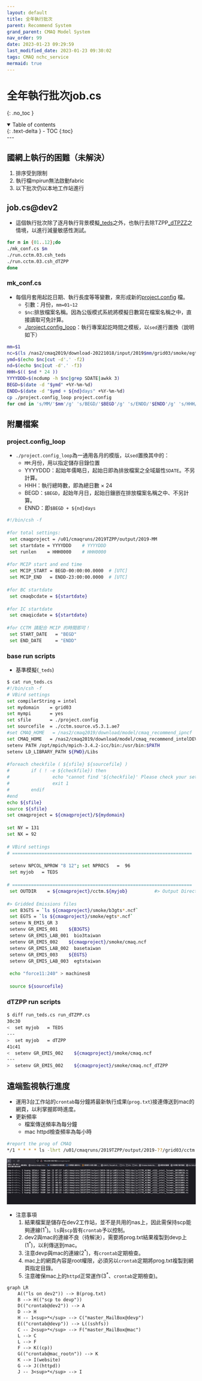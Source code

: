 ```yaml
---
layout: default
title: 全年執行批次
parent: Recommend System
grand_parent: CMAQ Model System
nav_order: 99
date: 2023-01-23 09:29:59
last_modified_date: 2023-01-23 09:30:02
tags: CMAQ nchc_service
mermaid: true
---
```


# 全年執行批次job.cs
{: .no_toc }

<details open markdown="block">
  <summary>
    Table of contents
  </summary>
  {: .text-delta }
- TOC
{:toc}
</details>
---

## 國網上執行的困難（未解決）

1. 排序受到限制
2. 執行檔mpirun無法啟動fabric
3. 以下批次仍以本地工作站進行

## job.cs@dev2

- 這個執行批次除了逐月執行背景模擬[_teds](#base-run-scripts)之外，也執行去除TZPP[_dTPZZ](#dtzpp-run-scripts)之情境，以進行減量敏感性測試。

```bash
for m in {01..12};do
./mk_conf.cs $m
./run.cctm.03.csh_teds
./run.cctm.03.csh_dTZPP
done
```

### mk_conf.cs

- 每個月套用起訖日期、執行長度等等變數，來形成新的[project.config](../TWNEPA_RecommCMAQ/exec.md#2-模擬案例與時間projectconfig) 檔。
  - 引數：月份，`mm=01~12`
  - `$nc`:排放檔案名稱。因為公版模式系統將模擬日數寫在檔案名稱之中，直接讀取可免計算。
  - [./project.config_loop](#projectconfig_loop)：執行專案起訖時間之模板，以`sed`進行置換（說明如下）

```bash
mm=$1
nc=$(ls /nas2/cmaq2019/download-20221018/input/2019$mm/grid03/smoke/egts_l*.ncf)
ymd=$(echo $nc|cut -d'.' -f2)
nd=$(echo $nc|cut -d'.' -f3)
HHH=$(( $nd * 24 )) 
YYYYDDD=$(ncdump -h $nc|grep SDATE|awkk 3)
BEGD=$(date -d "$ymd" +%Y-%m-%d)
ENDD=$(date -d "$ymd + ${nd}days" +%Y-%m-%d)
cp ./project.config_loop project.config
for cmd in 's/MM/'$mm'/g' 's/BEGD/'$BEGD'/g' 's/ENDD/'$ENDD'/g' 's/HHH/'$HHH'/g' 's/YYYYDDD/'$YYYYDDD'/g';do sed -ie $cmd project.config ;done
```

## 附屬檔案

### project.config_loop

- `./project.config_loop`為一通用各月的模版，以`sed`置換其中的：
  - `MM`:月份，用以指定儲存目錄位置
  - YYYYDDD：起始年儒略日，起始日即為排放檔案之全域屬性`SDATE`。不另計算。
  - HHH：執行總時數，即為總日數 &times; 24
  - BEGD：`$BEGD`，起始年月日，起始日鑲嵌在排放檔案名稱之中、不另計算。
  - ENND：即`$BEGD + ${nd}days`

```bash
#!/bin/csh -f

#for total settings:
 set cmaqproject = /u01/cmaqruns/2019TZPP/output/2019-MM
 set startdate = YYYYDDD	# YYYYDDD
 set runlen    = HHH0000	# HHH0000

#for MCIP start and end time
 set MCIP_START = BEGD-00:00:00.0000  # [UTC]
 set MCIP_END   = ENDD-23:00:00.0000  # [UTC]

#for BC startdate
 set cmaqbcdate = ${startdate}

#for IC startdate
 set cmaqicdate = ${startdate}

#for CCTM 請配合 MCIP 的時間即可！
 set START_DATE   = "BEGD" 
 set END_DATE     = "ENDD" 
```

### base run scripts

- 基準模擬(`_teds`)

```bash
$ cat run_teds.cs 
#!/bin/csh -f
# VBird settings
set compilerString = intel 
set mydomain    = grid03
set mympi       = yes
set sfile       = ./project.config
set sourcefile  = ./cctm.source.v5.3.1.ae7
#set CMAQ_HOME   = /nas2/cmaq2019/download/model/cmaq_recommend_ipncf
set CMAQ_HOME   = /nas2/cmaq2019/download/model/cmaq_recommend_intelDEV2
setenv PATH /opt/mpich/mpich-3.4.2-icc/bin:/usr/bin:$PATH
setenv LD_LIBRARY_PATH ${PWD}/Libs

#foreach checkfile ( ${sfile} ${sourcefile} )
#        if ( ! -e ${checkfile}) then
#                echo "cannot find '${checkfile}' Please check your settings."
#                exit 1
#        endif
#end
echo ${sfile}
source ${sfile}
set cmaqproject = ${cmaqproject}/${mydomain}

set NY = 131
set NX = 92

# VBird settings
# ===================================================================

 setenv NPCOL_NPROW "8 12"; set NPROCS   =  96
 set myjob   = TEDS

# ===================================================================
 set OUTDIR    = ${cmaqproject}/cctm.${myjob}          #> Output Directory

#> Gridded Emissions files
 set B3GTS = `ls ${cmaqproject}/smoke/b3gts*.ncf`
 set EGTS = `ls ${cmaqproject}/smoke/egts*.ncf`
 setenv N_EMIS_GR 3
 setenv GR_EMIS_001    ${B3GTS}
 setenv GR_EMIS_LAB_001  bio3taiwan
 setenv GR_EMIS_002    ${cmaqproject}/smoke/cmaq.ncf
 setenv GR_EMIS_LAB_002  basetaiwan
 setenv GR_EMIS_003    ${EGTS}
 setenv GR_EMIS_LAB_003  egtstaiwan

 echo "force11:240" > machines8

 source ${sourcefile}
```

### dTZPP run scripts

```bash
$ diff run_teds.cs run_dTZPP.cs 
30c30
<  set myjob   = TEDS
---
>  set myjob   = dTZPP
41c41
<  setenv GR_EMIS_002    ${cmaqproject}/smoke/cmaq.ncf
---
>  setenv GR_EMIS_002    ${cmaqproject}/smoke/cmaq.ncf_dTZPP
```

## 遠端監視執行進度

- 運用3台工作站的`crontab`每分鐘將最新執行成果(`prog.txt`)接連傳送到mac的網頁，以利掌握即時進度。
- 更新頻率
  - 檔案傳送頻率為每分鐘
  - mac httpd檢查頻率為每小時

```bash
#report the prog of CMAQ
*/1 * * * * ls -lhrt /u01/cmaqruns/2019TZPP/output/2019-??/grid03/cctm.*/daily/CCTM_AC*|tail > ~/prog.txt;scp ~/prog.txt devp:~/mac/kuang/master_MailBox
```

![prog.png](https://github.com/sinotec2/Focus-on-Air-Quality/raw/main/assets/images/prog.png)

- 注意事項
  1. 結果檔案是儲存在dev2工作站，並不是共用的nas上，因此需保持scp能夠連線(1<sup>*</sup>)。`ls`與`scp`皆有`crontab`予以控制。
  2. dev2與mac的連線不良（待解決），需要將prog.txt結果複製到devp上(1<sup>*</sup>)，以利傳送到mac。
  3. 注意devp與mac的連線(2<sup>*</sup>)，有`crontab`定期檢查。
  4. mac上的網頁內容是root權限，必須另以`crontab`定期將prog.txt複製到網頁指定目錄。
  5. 注意確保mac上的`httpd`正常運作(3<sup>*</sup>、`crontab`定期檢查)。

```mermaid
graph LR
    A(("ls on dev2")) --> B(prog.txt)
    B --> H(("scp to devp"))
    D(("crontab@dev2")) --> A
    D --> H
    H -- 1<sup>*</sup> --> C("master_MailBox@devp")
    E(("crontab@devp")) --> L((sshfs))
    C -- 2<sup>*</sup> --> F("master_MailBox@mac")
    L --> C
    L --> F
    F --> K((cp))
    G(("crontab@mac_rootn")) --> K
    K --> I(website)
    G --> J((httpd))
    J -- 3<sup>*</sup> --> I
```